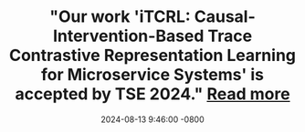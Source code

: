---
layout: news
title: >-
    "Our work <strong>'iTCRL: Causal-Intervention-Based Trace Contrastive Representation Learning for Microservice Systems'</strong> is accepted by <strong>TSE 2024</strong>."
    <a href="https://ieeexplore.ieee.org/abstract/document/10643035" target="_blank">Read more <i class="fas fa-angle-double-right"></i></a>
date: 2024-08-13 9:46:00 -0800
---